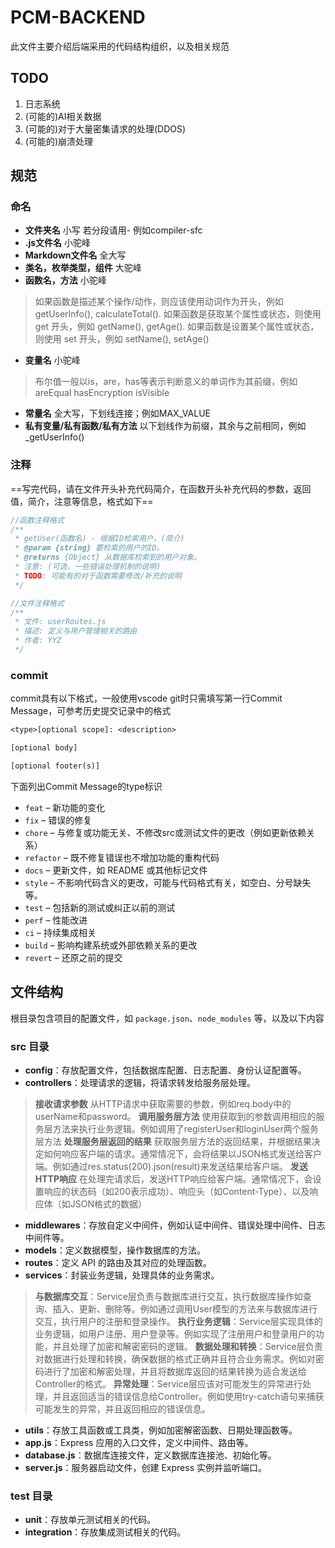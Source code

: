 # PCM-BACKEND

此文件主要介绍后端采用的代码结构组织，以及相关规范

## TODO

1. 日志系统
2. (可能的)AI相关数据
3. (可能的)对于大量密集请求的处理(DDOS)
4. (可能的)崩溃处理

## 规范

### 命名

- **文件夹名** 小写 若分段请用- 例如compiler-sfc
- **.js文件名** 小驼峰
- **Markdown文件名** 全大写
- **类名，枚举类型，组件** 大驼峰
- **函数名，方法** 小驼峰

>如果函数是描述某个操作/动作，则应该使用动词作为开头，例如 getUserInfo(), calculateTotal().
如果函数是获取某个属性或状态，则使用 get 开头，例如 getName(), getAge().
如果函数是设置某个属性或状态，则使用 set 开头，例如 setName(), setAge()

- **变量名** 小驼峰
  
>布尔值一般以is，are，has等表示判断意义的单词作为其前缀，例如areEqual hasEncryption isVisible

- **常量名** 全大写，下划线连接；例如MAX_VALUE
- **私有变量/私有函数/私有方法** 以下划线作为前缀，其余与之前相同，例如_getUserInfo()

### 注释

==写完代码，请在文件开头补充代码简介，在函数开头补充代码的参数，返回值，简介，注意等信息，格式如下==

```js
//函数注释格式
/** 
 * getUser(函数名) - 根据ID检索用户。(简介)
 * @param {string} 要检索的用户的ID。
 * @returns {Object} 从数据库检索到的用户对象。
 * 注意: (可选，一些错误处理机制的说明)
 * TODO: 可能有的对于函数需要修改/补充的说明
 */

//文件注释格式
/**
 * 文件: userRoutes.js
 * 描述: 定义与用户管理相关的路由
 * 作者: YYZ
 */
```

### commit

commit具有以下格式，一般使用vscode git时只需填写第一行Commit Message，可参考历史提交记录中的格式

```txt
<type>[optional scope]: <description>

[optional body]

[optional footer(s)]
```

下面列出Commit Message的type标识

- ``feat`` – 新功能的变化
- ``fix`` – 错误的修复
- ``chore`` – 与修复或功能无关、不修改src或测试文件的更改（例如更新依赖关系）
- ``refactor`` – 既不修复错误也不增加功能的重构代码
- ``docs`` – 更新文件，如 README 或其他标记文件
- ``style`` – 不影响代码含义的更改，可能与代码格式有关，如空白、分号缺失等。
- ``test`` – 包括新的测试或纠正以前的测试
- ``perf`` – 性能改进
- ``ci`` – 持续集成相关
- ``build`` – 影响构建系统或外部依赖关系的更改
- ``revert`` – 还原之前的提交

## 文件结构

根目录包含项目的配置文件，如 `package.json`、`node_modules` 等，以及以下内容

### src 目录

- **config**：存放配置文件，包括数据库配置、日志配置、身份认证配置等。
- **controllers**：处理请求的逻辑，将请求转发给服务层处理。

>**接收请求参数** 从HTTP请求中获取需要的参数，例如req.body中的userName和password。
**调用服务层方法** 使用获取到的参数调用相应的服务层方法来执行业务逻辑。例如调用了registerUser和loginUser两个服务层方法
**处理服务层返回的结果** 获取服务层方法的返回结果，并根据结果决定如何响应客户端的请求。通常情况下，会将结果以JSON格式发送给客户端。例如通过res.status(200).json(result)来发送结果给客户端。
**发送HTTP响应** 在处理完请求后，发送HTTP响应给客户端。通常情况下，会设置响应的状态码（如200表示成功）、响应头（如Content-Type）、以及响应体（如JSON格式的数据）

- **middlewares**：存放自定义中间件，例如认证中间件、错误处理中间件、日志中间件等。
- **models**：定义数据模型，操作数据库的方法。
- **routes**：定义 API 的路由及其对应的处理函数。
- **services**：封装业务逻辑，处理具体的业务需求。

>**与数据库交互**：Service层负责与数据库进行交互，执行数据库操作如查询、插入、更新、删除等。例如通过调用User模型的方法来与数据库进行交互，执行用户的注册和登录操作。
**执行业务逻辑**：Service层实现具体的业务逻辑，如用户注册、用户登录等。例如实现了注册用户和登录用户的功能，并且处理了加密和解密密码的逻辑。
**数据处理和转换**：Service层负责对数据进行处理和转换，确保数据的格式正确并且符合业务需求。例如对密码进行了加密和解密处理，并且将数据库返回的结果转换为适合发送给Controller的格式。
**异常处理**：Service层应该对可能发生的异常进行处理，并且返回适当的错误信息给Controller。例如使用try-catch语句来捕获可能发生的异常，并且返回相应的错误信息。

- **utils**：存放工具函数或工具类，例如加密解密函数、日期处理函数等。
- **app.js**：Express 应用的入口文件，定义中间件、路由等。
- **database.js**：数据库连接文件，定义数据库连接池、初始化等。
- **server.js**：服务器启动文件，创建 Express 实例并监听端口。

### test 目录

- **unit**：存放单元测试相关的代码。
- **integration**：存放集成测试相关的代码。
